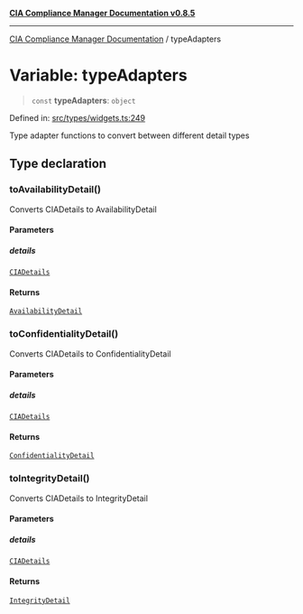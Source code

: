 [**CIA Compliance Manager Documentation v0.8.5**](../README.md)

***

[CIA Compliance Manager Documentation](../globals.md) / typeAdapters

# Variable: typeAdapters

> `const` **typeAdapters**: `object`

Defined in: [src/types/widgets.ts:249](https://github.com/Hack23/cia-compliance-manager/blob/eca22610f41e5f6b6c0cece88769b1ffbe9db4bd/src/types/widgets.ts#L249)

Type adapter functions to convert between different detail types

## Type declaration

### toAvailabilityDetail()

Converts CIADetails to AvailabilityDetail

#### Parameters

##### details

[`CIADetails`](../interfaces/CIADetails.md)

#### Returns

[`AvailabilityDetail`](../interfaces/AvailabilityDetail.md)

### toConfidentialityDetail()

Converts CIADetails to ConfidentialityDetail

#### Parameters

##### details

[`CIADetails`](../interfaces/CIADetails.md)

#### Returns

[`ConfidentialityDetail`](../interfaces/ConfidentialityDetail.md)

### toIntegrityDetail()

Converts CIADetails to IntegrityDetail

#### Parameters

##### details

[`CIADetails`](../interfaces/CIADetails.md)

#### Returns

[`IntegrityDetail`](../interfaces/IntegrityDetail.md)
